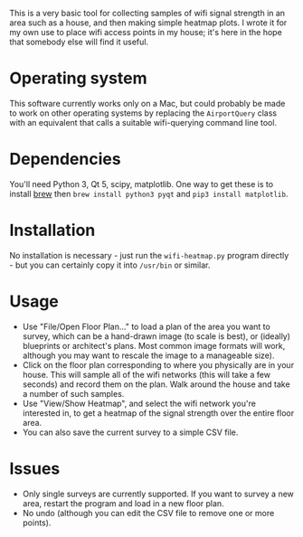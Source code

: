 This is a very basic tool for collecting samples of wifi signal strength
in an area such as a house, and then making simple heatmap plots. I wrote it
for my own use to place wifi access points in my house; it's here in the hope
that somebody else will find it useful.

# Operating system

This software currently works only on a Mac, but could probably be made to
work on other operating systems by replacing the `AirportQuery` class with
an equivalent that calls a suitable wifi-querying command line tool.

# Dependencies

You'll need Python 3, Qt 5, scipy, matplotlib. One way to get these is to
install [brew](https://brew.sh) then `brew install python3 pyqt` and
`pip3 install matplotlib`.

# Installation

No installation is necessary - just run the `wifi-heatmap.py` program directly -
but you can certainly copy it into `/usr/bin` or similar.

# Usage

 - Use "File/Open Floor Plan..." to load a plan of the area you want to survey,
   which can be a hand-drawn image (to scale is best), or (ideally) blueprints
   or architect's plans. Most common image formats will work, although you
   may want to rescale the image to a manageable size). 
 - Click on the floor plan corresponding to where you physically are in your
   house. This will sample all of the wifi networks (this will take a few
   seconds) and record them on the plan. Walk around the house and take a number
   of such samples.
 - Use "View/Show Heatmap", and select the wifi network you're interested in,
   to get a heatmap of the signal strength over the entire floor area.
 - You can also save the current survey to a simple CSV file.

# Issues

 - Only single surveys are currently supported. If you want to survey a new
   area, restart the program and load in a new floor plan.
 - No undo (although you can edit the CSV file to remove one or more points).
